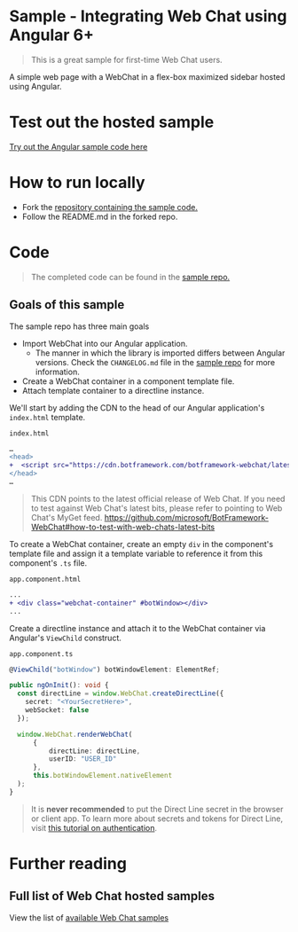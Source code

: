 # Sample - Integrating Web Chat using Angular 6+

> This is a great sample for first-time Web Chat users.

A simple web page with a WebChat in a flex-box maximized sidebar hosted using Angular.

# Test out the hosted sample

[Try out the Angular sample code here](https://stackblitz.com/github/omarsourour/ng-webchat-example)

# How to run locally

-  Fork the [repository containing the sample code.](https://github.com/omarsourour/ng-webchat-example)
-  Follow the README.md in the forked repo.

# Code

> The completed code can be found in the [sample repo.](https://github.com/omarsourour/ng-webchat-example)

## Goals of this sample

The sample repo has three main goals

-  Import WebChat into our Angular application.
   -  The manner in which the library is imported differs between Angular versions. Check the `CHANGELOG.md` file in the [sample repo](https://github.com/omarsourour/ng-webchat-example) for more information.
-  Create a WebChat container in a component template file.
-  Attach template container to a directline instance.

We'll start by adding the CDN to the head of our Angular application's `index.html` template.

`index.html`

```diff
…
<head>
+  <script src="https://cdn.botframework.com/botframework-webchat/latest/webchat.js"></script>
</head>
…
```

> This CDN points to the latest official release of Web Chat. If you need to test against Web Chat's latest bits, please refer to pointing to Web Chat's MyGet feed. https://github.com/microsoft/BotFramework-WebChat#how-to-test-with-web-chats-latest-bits

To create a WebChat container, create an empty `div` in the component's template file and assign it a template variable to reference it from this component's `.ts` file.

`app.component.html`

```diff
...
+ <div class="webchat-container" #botWindow></div>
...
```

Create a directline instance and attach it to the WebChat container via Angular's `ViewChild` construct.

`app.component.ts`

```ts
@ViewChild("botWindow") botWindowElement: ElementRef;

public ngOnInit(): void {
  const directLine = window.WebChat.createDirectLine({
    secret: "<YourSecretHere>",
    webSocket: false
  });

  window.WebChat.renderWebChat(
      {
          directLine: directLine,
          userID: "USER_ID"
      },
      this.botWindowElement.nativeElement
  );
}
```

> It is **never recommended** to put the Direct Line secret in the browser or client app. To learn more about secrets and tokens for Direct Line, visit [this tutorial on authentication](https://docs.microsoft.com/en-us/azure/bot-service/rest-api/bot-framework-rest-direct-line-3-0-authentication).

# Further reading

## Full list of Web Chat hosted samples

View the list of [available Web Chat samples](https://github.com/microsoft/BotFramework-WebChat/tree/master/samples)
